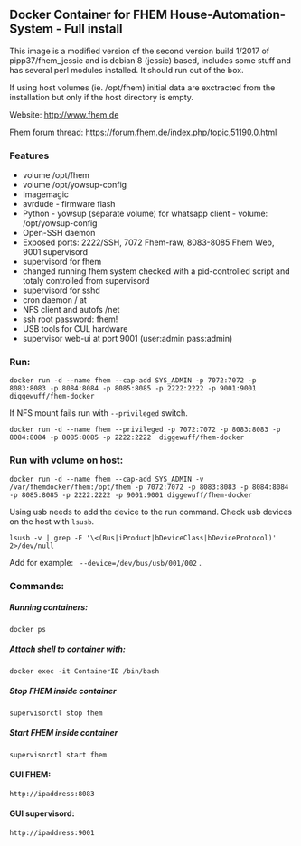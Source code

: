 ## Docker Container for FHEM House-Automation-System - Full install
This image is a modified version of the second version build 1/2017 of pipp37/fhem_jessie and is debian 8 (jessie) based, includes some stuff and has several perl modules installed. It should run out of the box.

If using host volumes (ie. /opt/fhem) initial data are exctracted from the installation but only if the host directory is empty.

Website: http://www.fhem.de

Fhem forum thread: https://forum.fhem.de/index.php/topic,51190.0.html

### Features
* volume /opt/fhem
* volume /opt/yowsup-config
* Imagemagic
* avrdude - firmware flash
* Python - yowsup (separate volume) for whatsapp client - volume: /opt/yowsup-config
* Open-SSH daemon
* Exposed ports: 2222/SSH, 7072 Fhem-raw, 8083-8085 Fhem Web, 9001 supervisord
* supervisord for fhem
* changed running fhem system checked with a pid-controlled script and totaly controlled from supervisord
* supervisord for sshd
* cron daemon / at
* NFS client and autofs /net
* ssh root password: fhem!
* USB tools for CUL hardware
* supervisor web-ui at port 9001 (user:admin pass:admin)

### Run:
    docker run -d --name fhem --cap-add SYS_ADMIN -p 7072:7072 -p 8083:8083 -p 8084:8084 -p 8085:8085 -p 2222:2222 -p 9001:9001 diggewuff/fhem-docker
   
If NFS mount fails run with `--privileged` switch.

    docker run -d --name fhem --privileged -p 7072:7072 -p 8083:8083 -p 8084:8084 -p 8085:8085 -p 2222:2222  diggewuff/fhem-docker

### Run with volume on host:

    docker run -d --name fhem --cap-add SYS_ADMIN -v /var/fhemdocker/fhem:/opt/fhem -p 7072:7072 -p 8083:8083 -p 8084:8084 -p 8085:8085 -p 2222:2222 -p 9001:9001 diggewuff/fhem-docker


Using  usb  needs to add the device to the run command.  Check usb devices on the host with ` lsusb `.

` lsusb -v | grep -E '\<(Bus|iProduct|bDeviceClass|bDeviceProtocol)' 2>/dev/null `

Add for example: `  --device=/dev/bus/usb/001/002 ` .


### Commands:
##### Running containers:
    docker ps
##### Attach shell to container with:
    docker exec -it ContainerID /bin/bash
##### Stop FHEM inside container
    supervisorctl stop fhem
##### Start FHEM inside container
    supervisorctl start fhem
    
#### GUI FHEM:
    http://ipaddress:8083

#### GUI supervisord:
    http://ipaddress:9001


 
